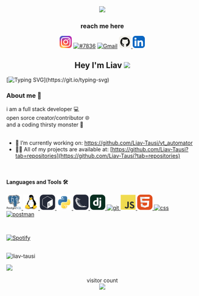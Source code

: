 <div align="center">
  <img src="https://camo.githubusercontent.com/5ddf73ad3a205111cf8c686f687fc216c2946a75005718c8da5b837ad9de78c9/68747470733a2f2f7468756d62732e6766796361742e636f6d2f4576696c4e657874446576696c666973682d736d616c6c2e676966" width="150"> 
  <h3 align="center">reach me here</h3>
<div align="center">
	<a href="https://www.instagram.com/liavtausi/"><img src="https://github.com/tandpfun/skill-icons/blob/main/icons/Instagram.svg" width="32" alt="Instegram"></a>
	<a href="https://discord.gg/#7836" target="blank"><img src="https://cdn-icons-png.flaticon.com/512/3670/3670157.png" alt="#7836" width="35" /></a>
	<a href="https://mail.google.com/mail/u/0/?fs=1&to=liavt242@gmail.com&su=SUBJECT&body=BODY&tf=cm"><img src="https://cdn-icons-png.flaticon.com/512/5968/5968534.png" width="35" alt="Gmail"></a>
	<a href="https://github.com/liav-tausi"><img src="https://github.com/tandpfun/skill-icons/blob/main/icons/Github-Light.svg" width="32" alt="GitHub"> </a>
	<a href="https://www.linkedin.com/in/liav-tausi-9bb253252"><img src="https://github.com/tandpfun/skill-icons/blob/main/icons/LinkedIn.svg" width="32"  alt="LinkedIn"></a>	
</div>

<div align="left">  
   <h2 align="center">
   Hey I'm Liav <img src="https://raw.githubusercontent.com/MartinHeinz/MartinHeinz/master/wave.gif" width="30px">
   </h2>
   
  [![Typing SVG](https://readme-typing-svg.herokuapp.com?font=neuropol&color=%1g&size=26&lines=A+Full+Stack+Developer;)](https://git.io/typing-svg)
</div>
 
 
 
 <h3 align="left">
     About me 👋
 </h3>
 <div align="left">
    i am a full stack developer 💻
 </div>
 <div align="left">
    open sorce creator/contributor 🌐
 <div>
 <div align="left">
    and a coding thirsty monster 👻
 <div>
 
<div>&nbsp</div>
	   
- 🔭 I’m currently working on: https://github.com/Liav-Tausi/vt_automator
- 👨‍💻 All of my projects are available at: [https://github.com/Liav-Tausi?tab=repositories](https://github.com/Liav-Tausi?tab=repositories)


<div>&nbsp</div>

<h4 align="left"> Languages and Tools 🛠</h4>
<p align="left">
  <a href="https://www.postgresql.org" target="_blank">
    <img src="https://raw.githubusercontent.com/devicons/devicon/master/icons/postgresql/postgresql-original-wordmark.svg" alt="postgresql" width="40" height="40"/> 
  </a> 
  <a href="https://www.linux.org/" target="_blank">
    <img src="https://raw.githubusercontent.com/devicons/devicon/master/icons/linux/linux-original.svg" alt="linux" width="40" height="40"/>
  </a> 
  <a href="https://en.wikipedia.org/wiki/Bash_(Unix_shell)" target="_blank">
    <img src="https://github.com/tandpfun/skill-icons/blob/main/icons/Bash-Dark.svg" alt="bash" width="40" height="40"/> 
  </a>
  <a href="https://www.python.org" target="_blank">
    <img src="https://raw.githubusercontent.com/devicons/devicon/master/icons/python/python-original.svg" alt="python" width="40" height="40"/> </a> 
  <a href="https://flask.palletsprojects.com/en/2.2.x/" target="_blank">
    <img src="https://github.com/tandpfun/skill-icons/blob/main/icons/Flask-Dark.svg" alt="flask" width="40" height="40"/>  
  </a>
  <a href="https://www.djangoproject.com/" target="_blank">
    <img src="https://github.com/tandpfun/skill-icons/blob/main/icons/Django.svg" alt="django" width="40" height="40"/>
  </a>
  <a href="https://git-scm.com/" target="_blank">
    <img src="https://www.vectorlogo.zone/logos/git-scm/git-scm-icon.svg" alt="git" width="40" height="40"/> 
  </a> 
  <a href="https://developer.mozilla.org/en-US/docs/Web/JavaScript" target="_blank"> 
    <img src="https://raw.githubusercontent.com/devicons/devicon/master/icons/javascript/javascript-original.svg" alt="javascript" width="40" height="40"/>
  </a>
  <a href="" target="_blank">
    <img src="https://github.com/tandpfun/skill-icons/blob/main/icons/HTML.svg" alt="html" width="40" height="40"/> 
  </a> 
  <a href="">
    <img src="https://skillicons.dev/icons?i=css" alt="css" width="40" height="40"/> 
  </a>
  <a href="https://postman.com" target="_blank">
    <img src="https://www.vectorlogo.zone/logos/getpostman/getpostman-icon.svg" alt="postman" width="40" height="40"/>
  </a>
</p>

<div>&nbsp</div>

[![Spotify](https://spotify-now-playing-1.vercel.app/api/spotify-playing)](https://open.spotify.com/user/090icnprfcvez2v5svi3s41in)

<div>&nbsp</div>



<div align="left" >
  <picture>
    <source media="(prefers-color-scheme: dark)" srcset="https://github-readme-streak-stats.herokuapp.com/?user=liav-tausi&" alt="liav-tausi"" />
    <img src=https://github-readme-streak-stats.herokuapp.com/?user=liav-tausi&" alt="liav-tausi"" />
</picture>


<p align="left">
    <picture>
       <source 
	  srcset="https://github-readme-stats-git-masterrstaa-rickstaa.vercel.app/api?username=Liav-Tausi&show_icons=true&theme=dark"
	  media="(prefers-color-scheme: light)"
      <source/>
      <source
	  srcset="https://github-readme-stats-git-masterrstaa-rickstaa.vercel.app/api?username=Liav-Tausi&show_icons=true"
	  media="(prefers-color-scheme: dark), (prefers-color-scheme: no-preference)"
      <source/>
	<img src="https://github-readme-stats-git-masterrstaa-rickstaa.vercel.app/api?username=Liav-Tausi&show_icons=true" />
   </picture>
</p>
	
	
<p align="center"> 
  visitor count<br>
  <img src="https://profile-counter.glitch.me/liav_tausi/count.svg" />
</p>
